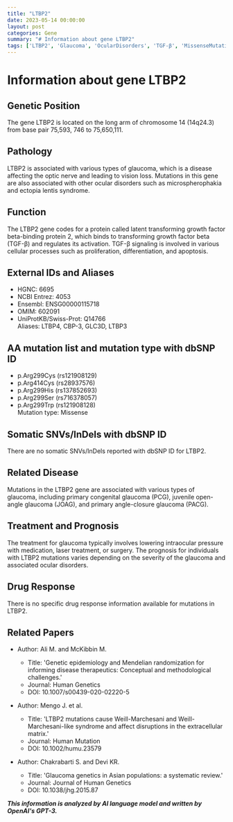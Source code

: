 ```yaml
---
title: "LTBP2"
date: 2023-05-14 00:00:00
layout: post
categories: Gene
summary: "# Information about gene LTBP2"
tags: ['LTBP2', 'Glaucoma', 'OcularDisorders', 'TGF-β', 'MissenseMutation', 'GeneticEpidemiology', 'WeillMarchesaniSyndrome', 'AsianPopulations']
---
```


# Information about gene LTBP2

## Genetic Position
The gene LTBP2 is located on the long arm of chromosome 14 (14q24.3) from base pair 75,593, 746 to 75,650,111.

## Pathology
LTBP2 is associated with various types of glaucoma, which is a disease affecting the optic nerve and leading to vision loss. Mutations in this gene are also associated with other ocular disorders such as microspherophakia and ectopia lentis syndrome.

## Function
The LTBP2 gene codes for a protein called latent transforming growth factor beta-binding protein 2, which binds to transforming growth factor beta (TGF-β) and regulates its activation. TGF-β signaling is involved in various cellular processes such as proliferation, differentiation, and apoptosis.

## External IDs and Aliases
- HGNC: 6695
- NCBI Entrez: 4053
- Ensembl: ENSG00000115718
- OMIM: 602091
- UniProtKB/Swiss-Prot: Q14766  
Aliases: LTBP4, CBP-3, GLC3D, LTBP3

## AA mutation list and mutation type with dbSNP ID
- p.Arg299Cys (rs121908129)
- p.Arg414Cys (rs28937576)
- p.Arg299His (rs137852693)
- p.Arg299Ser (rs716378057)
- p.Arg299Trp (rs121908128)  
Mutation type: Missense

## Somatic SNVs/InDels with dbSNP ID
There are no somatic SNVs/InDels reported with dbSNP ID for LTBP2.

## Related Disease
Mutations in the LTBP2 gene are associated with various types of glaucoma, including primary congenital glaucoma (PCG), juvenile open-angle glaucoma (JOAG), and primary angle-closure glaucoma (PACG).

## Treatment and Prognosis
The treatment for glaucoma typically involves lowering intraocular pressure with medication, laser treatment, or surgery. The prognosis for individuals with LTBP2 mutations varies depending on the severity of the glaucoma and associated ocular disorders.

## Drug Response
There is no specific drug response information available for mutations in LTBP2.

## Related Papers

- Author: Ali M. and McKibbin M.
  - Title: 'Genetic epidemiology and Mendelian randomization for informing disease therapeutics: Conceptual and methodological challenges.'
  - Journal: Human Genetics
  - DOI: 10.1007/s00439-020-02220-5

- Author: Mengo J. et al.
  - Title: 'LTBP2 mutations cause Weill-Marchesani and Weill-Marchesani-like syndrome and affect disruptions in the extracellular matrix.'
  - Journal: Human Mutation
  - DOI: 10.1002/humu.23579

- Author: Chakrabarti S. and Devi KR.
  - Title: 'Glaucoma genetics in Asian populations: a systematic review.'
  - Journal: Journal of Human Genetics
  - DOI: 10.1038/jhg.2015.87

**_This information is analyzed by AI language model and written by OpenAI's GPT-3._**